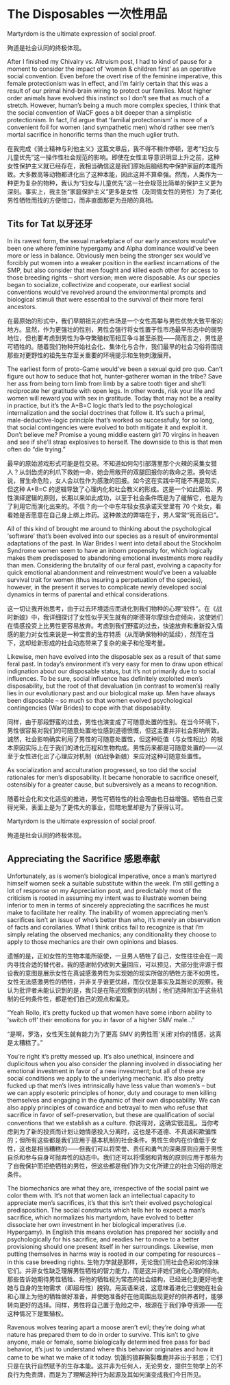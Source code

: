 # The Disposables 一次性用品

Martyrdom is the ultimate expression of social proof.

殉道是社会认同的终极体现。

After I finished my Chivalry vs. Altruism post, I had to kind of pause for a moment to consider the impact of ‘women & children first’ as an operative social convention. Even before the overt rise of the feminine imperative, this female protectionism was in effect, and I’m fairly certain that this was a result of our primal hind-brain wiring to protect our families. Most higher order animals have evolved this instinct so I don’t see that as much of a stretch. However, human’s being a much more complex species, I think that the social convention of WaCF goes a bit deeper than a simplistic protectionism. In fact, I’d argue that ‘familial protectionism’ is more of a convenient foil for women (and sympathetic men) who’d rather see men’s mortal sacrifice in honorific terms than the much uglier truth.

在我完成《骑士精神与利他主义》这篇文章后，我不得不稍作停顿，思考“妇女与儿童优先”这一操作性社会规范的影响。即使在女性主导意识明显上升之前，这种女性保护主义就已经存在，我相当确信这是我们原始后脑结构中保护家庭的本能所致。大多数高等动物都进化出了这种本能，因此这并不算牵强。然而，人类作为一种更为复杂的物种，我认为“妇女与儿童优先”这一社会规范比简单的保护主义更为深刻。事实上，我主张“家庭保护主义”更多是女性（及同情女性的男性）为了美化男性牺牲而找的方便借口，而非直面那更为丑陋的真相。

## Tits for Tat 以牙还牙

In its rawest form, the sexual marketplace of our early ancestors would’ve been one where feminine hypergamy and Alpha dominance would’ve been more or less in balance. Obviously men being the stronger sex would’ve forcibly put women into a weaker position in the earliest incarnations of the SMP, but also consider that men fought and killed each other for access to those breeding rights – short version; men were disposable. As our species began to socialize, collectivize and cooperate, our earliest social conventions would’ve revolved around the environmental prompts and biological stimuli that were essential to the survival of their more feral ancestors.

在最原始的形式中，我们早期祖先的性市场是一个女性高攀与男性优势大致平衡的地方。显然，作为更强壮的性别，男性会强行将女性置于性市场最早形态中的弱势地位，但也要考虑到男性为争夺繁殖权而相互争斗甚至杀戮——简而言之，男性是可牺牲的。随着我们物种开始社会化、集体化与合作，我们最早的社会习俗将围绕那些对更野性的祖先生存至关重要的环境提示和生物刺激展开。

The earliest form of proto-Game would’ve been a sexual quid pro quo. Can’t figure out how to seduce that hot, hunter-gatherer woman in the tribe? Save her ass from being torn limb from limb by a sabre tooth tiger and she’ll reciprocate her gratitude with open legs. In other words, risk your life and women will reward you with sex in gratitude. Today that may not be a reality in practice, but it’s the A+B=C  logic that’s led to the psychological internalization and the social doctrines that follow it. It’s such a primal, male-deductive-logic principle that’s worked so successfully, for so long, that social contingencies were evolved to both mitigate it and exploit it. Don’t believe me? Promise a young middle eastern girl 70 virgins in heaven and see if she’ll strap explosives to herself. The downside to this is that men often do “die trying.”

最早的原始游戏形式可能是性交易。不知道如何勾引部落里那个火辣的采集女猎人？从剑齿虎的利爪下救她一命，她会用敞开的双腿回报你的救命之恩。换句话说，冒生命危险，女人会以性作为感激的回报。如今这在实践中可能不再是现实，但这种 A+B=C 的逻辑导致了心理内化和社会教义的形成。这是一个如此原始、男性演绎逻辑的原则，长期以来如此成功，以至于社会条件既是为了缓解它，也是为了利用它而演化出来的。不信？向一个中东年轻女孩承诺天堂里有 70 个处女，看看她是否愿意在自己身上绑上炸药。这种做法的弊端在于，男人常常“死而后已”。

All of this kind of brought me around to thinking about the psychological ‘software’ that’s been evolved into our species as a result of environmental adaptations of the past. In War Brides I went into detail about the Stockholm Syndrome women seem to have an inborn propensity for, which logically makes them predisposed to abandoning emotional investments more readily than men. Considering the brutality of our feral past, evolving a capacity for quick emotional abandonment and reinvestment would’ve been a valuable survival trait for women (thus insuring a perpetuation of the species), however, in the present it serves to complicate newly developed social dynamics in terms of parental and ethical considerations.

这一切让我开始思考，由于过去环境适应而进化到我们物种的心理“软件”。在《战时新娘》中，我详细探讨了女性似乎天生就有的斯德哥尔摩综合症倾向，这使她们在情感投资上比男性更容易放弃。考虑到我们野蛮的过去，快速放弃和重新投入情感的能力对女性来说是一种宝贵的生存特质（从而确保物种的延续），然而在当下，这却给新形成的社会动态带来了复杂的亲子和伦理考量。

Likewise, men have evolved into the disposable sex as a result of that same feral past. In today’s environment it’s very easy for men to draw upon ethical indignation about our disposable status, but it’s not primarily due to social influences. To be sure, social influence has definitely exploited men’s disposability, but the root of that devaluation (in contrast to women’s) really lies in our evolutionary past and our biological make up. Men have always been disposable – so much so that women evolved psychological contingencies (War Brides) to cope with that disposability.

同样，由于那段野蛮的过去，男性也演变成了可随意处置的性别。在当今环境下，男性很容易对我们的可随意处置地位感到道德愤慨，但这主要并非社会影响所致。诚然，社会影响确实利用了男性的可随意处置性，但这种贬值（与女性相比）的根本原因实际上在于我们的进化历程和生物构成。男性历来都是可随意处置的——以至于女性进化出了心理应对机制（如战争新娘）来应对这种可随意处置性。

As socialization and acculturation progressed, so too did the social rationales for men’s disposability. It became honorable to sacrifice oneself, ostensibly for a greater cause, but subversively as a means to recognition.

随着社会化和文化适应的推进，男性可牺牲性的社会理由也日益增强。牺牲自己变得光荣，表面上是为了更伟大的事业，但暗地里却是为了获得认可。

Martyrdom is the ultimate expression of social proof.

殉道是社会认同的终极体现。

## Appreciating the Sacrifice 感恩奉献

Unfortunately, as is women’s biological imperative, once a man’s martyred himself women seek a suitable substitute within the week. I’m still getting a lot of response on my Appreciation post, and predictably most of the criticism is rooted in assuming my intent was to illustrate women being inferior to men in terms of sincerely appreciating the sacrifices he must make to facilitate her reality. The inability of women appreciating men’s sacrifices isn’t an issue of who’s better than who, it’s merely an observation of facts and corollaries. What I think critics fail to recognize is that I’m simply relating the observed mechanics; any conditionality they choose to apply to those mechanics are their own opinions and biases.

遗憾的是，正如女性的生物本能所驱使，一旦男人牺牲了自己，女性往往会在一周内寻找合适的替代者。我的感谢帖仍收到大量回应，可以预见，大部分批评源于假设我的意图是展示女性在真诚感激男性为实现她的现实所做的牺牲方面不如男性。女性无法感激男性的牺牲，并非关乎谁更优越，而仅仅是事实及其推论的观察。我认为批评者未能认识到的是，我只是在陈述观察到的机制；他们选择附加于这些机制的任何条件性，都是他们自己的观点和偏见。

“Yeah Rollo, it’s pretty fucked up that women have some inborn ability to ‘switch off’ their emotions for you in favor of a higher SMV male…”

“是啊，罗洛，女性天生就有能力为了更高 SMV 的男性而‘关闭’对你的情感，这真是太糟糕了。”

You’re right it’s pretty messed up. It’s also unethical, insincere and duplicitous when you also consider the planning involved in dissociating her emotional investment in favor of a new investment; but all of these are social conditions we apply to the underlying mechanic. It’s also pretty fucked up that men’s lives intrinsically have less value than women’s – but we can apply esoteric principles of honor, duty and courage to men killing themselves and engaging in the dynamic of their own disposability. We can also apply principles of cowardice and betrayal to men who refuse that sacrifice in favor of self-preservation, but these are qualification of social conventions that we establish as a culture.
你说得对，这确实很混乱。当你考虑到为了新的投资而计划让她情感投入分离时，这也是不道德、不真诚和欺骗性的；但所有这些都是我们应用于基本机制的社会条件。男性生命内在价值低于女性，这也是相当糟糕的——但我们可以将荣誉、责任和勇气的深奥原则应用于男性自杀和参与自身可抛弃性的动态中。我们还可以将懦弱和背叛的原则应用于那些为了自我保护而拒绝牺牲的男性，但这些都是我们作为文化所建立的社会习俗的限定条件。

The biomechanics are what they are, irrespective of the social paint we color them with. It’s not that women lack an intellectual capacity to appreciate men’s sacrifices, it’s that this isn’t their evolved psychological predisposition. The social constructs which tells her to expect a man’s sacrifice, which normalizes his martyrdom, have evolved to better dissociate her own investment in her biological imperatives (i.e. Hypergamy). In English this means evolution has prepared her socially and psychologically for his sacrifice, and readies her to move to a better provisioning should one present itself in her surroundings. Likewise, men putting themselves in harms way is rooted in our competing for resources – in this case breeding rights.
生物力学就是那样，无论我们用社会色彩如何涂抹它们。并非女性缺乏理解男性牺牲的智力能力，而是这并非她们进化心理的倾向。那些告诉她期待男性牺牲、将他的牺牲视为常态的社会结构，已经进化到更好地使她与自身的生物需求（即超母性）脱钩。用英语来说，这意味着进化已使她在社会和心理上为他的牺牲做好准备，并使她准备好在他周围出现更好的供养者时，能够转向更好的选择。同样，男性将自己置于危险之中，根源在于我们争夺资源——在这种情况下是繁殖权。

Ravenous wolves tearing apart a moose aren’t evil; they’re doing what nature has prepared them to do in order to survive. This isn’t to give anyone, male or female, some biologically determined free pass for bad behavior, it’s just to understand where this behavior originates and how it came to be what we make of it today.
饥饿的狼群撕裂麋鹿并非出于邪恶；它们只是在执行自然赋予的生存本能。这并非为任何人，无论男女，提供生物学上的不良行为免责牌，而是为了理解这种行为起源及其如何演变成我们今日所见。